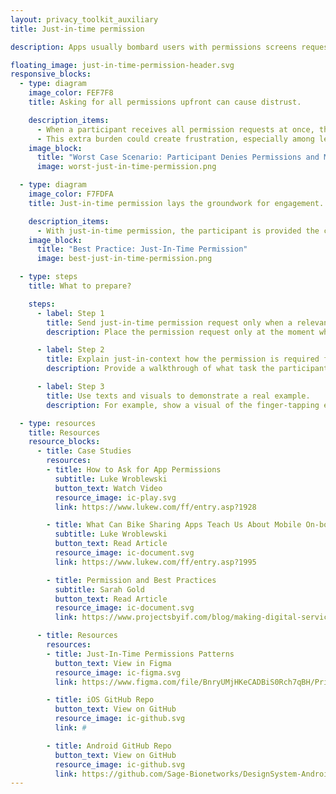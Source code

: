 ```yaml
---
layout: privacy_toolkit_auxiliary
title: Just-in-time permission

description: Apps usually bombard users with permissions screens requesting access to their camera, microphone and location data all at once. <br /> <br />There is a right time for everything! Request permissions right before the user needs to complete a task that requires this type of data. This approach is called a just-in-time permission.

floating_image: just-in-time-permission-header.svg
responsive_blocks:
  - type: diagram
    image_color: FEF7F8
    title: Asking for all permissions upfront can cause distrust.

    description_items:
      - When a participant receives all permission requests at once, they might feel overwhelmed and suspicious of these requests. Without an understanding of why permissions are required to collect the data, and why this data is valuable to researchers, the participant could deny permissions during the onboarding process. If they decide to grant permissions later, they will  have to navigate their phone’s system settings and update the app’s permissions. 
      - This extra burden could create frustration, especially among less tech-savvy users. Even worse, it could cause them to leave or delete the app before their participation has even begun.
    image_block:
      title: "Worst Case Scenario: Participant Denies Permissions and Must Navigate System Settings"
      image: worst-just-in-time-permission.png

  - type: diagram
    image_color: F7FDFA
    title: Just-in-time permission lays the groundwork for engagement.

    description_items:
      - With just-in-time permission, the participant is provided the context to make an informed decision to allow or deny permissions that collect data for study-related tasks. Just-in-time permission also lays the groundwork for long-term engagement, by fostering mutual understanding and trust between researchers and participants.  
    image_block:
      title: "Best Practice: Just-In-Time Permission"
      image: best-just-in-time-permission.png

  - type: steps
    title: What to prepare?

    steps:
      - label: Step 1
        title: Send just-in-time permission request only when a relevant tasks comes up.
        description: Place the permission request only at the moment when a participant wants to complete a relevant task. For iOS, this could take place during the (’PrepareForSegue’).

      - label: Step 2
        title: Explain just-in-context how the permission is required for the task.
        description: Provide a walkthrough of what task the participant is required to accomplish, how the task connects to the scientific research, and why the permission must be turned on in order to gather the data.

      - label: Step 3
        title: Use texts and visuals to demonstrate a real example.
        description: For example, show a visual of the finger-tapping exercise and explain the application must have the permission to use the motion sensor in order to track finger movements.

  - type: resources
    title: Resources
    resource_blocks:
      - title: Case Studies
        resources:
        - title: How to Ask for App Permissions
          subtitle: Luke Wroblewski
          button_text: Watch Video
          resource_image: ic-play.svg
          link: https://www.lukew.com/ff/entry.asp?1928

        - title: What Can Bike Sharing Apps Teach Us About Mobile On-boarding Design?
          subtitle: Luke Wroblewski
          button_text: Read Article
          resource_image: ic-document.svg
          link: https://www.lukew.com/ff/entry.asp?1995

        - title: Permission and Best Practices
          subtitle: Sarah Gold
          button_text: Read Article
          resource_image: ic-document.svg
          link: https://www.projectsbyif.com/blog/making-digital-services-worth-trusting-permissions-and-best-practices/

      - title: Resources
        resources:
        - title: Just-In-Time Permissions Patterns
          button_text: View in Figma
          resource_image: ic-figma.svg
          link: https://www.figma.com/file/BnryUMjHKeCADBiS0Rch7qBH/Privacy-Templates-Public?node-id=135%3A93

        - title: iOS GitHub Repo
          button_text: View on GitHub
          resource_image: ic-github.svg
          link: #

        - title: Android GitHub Repo
          button_text: View on GitHub
          resource_image: ic-github.svg
          link: https://github.com/Sage-Bionetworks/DesignSystem-Android
---
```

